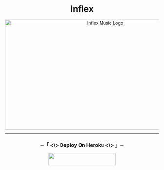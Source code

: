 <h1 align="center"> Inflex </h1>

<p align="center">
  <img src="https://graph.org/file/e47d7251464ca14a7f576.jpg"" alt="Inflex Music Logo" width="640" height="360">
</p>

---

<h3 align="center">
      ─「 <\> Deploy On Heroku <\> 」─
</h3>

<p align="center"><a href="https://dashboard.heroku.com/new?template=https://github.com/sexykash/Inflex"> <img src="https://img.shields.io/badge/Deploy%20On%20Heroku-darkpurple?style=for-the-badge&logo=heroku" width="220" height="38.45"/></a></p>
